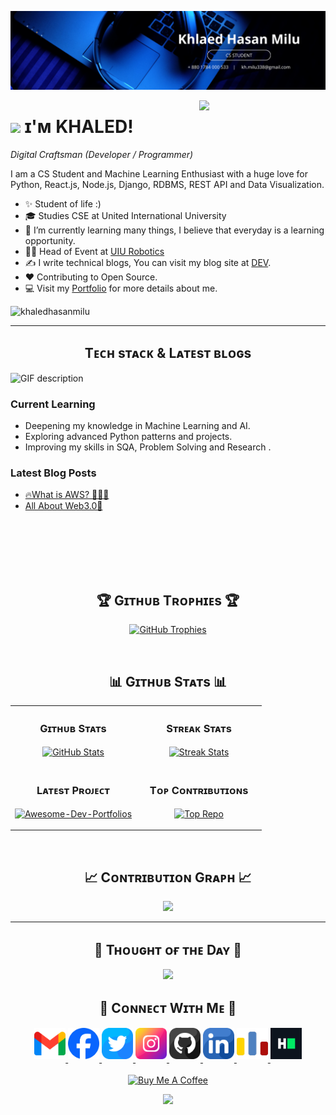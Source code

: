 <!--Banner-->
![khaledhasanmilu Banner Image](./banner.png)

<!--Night Owl image-->
<div>
  <img align="right" width="40%" src="https://owlbertsio-resized.s3.amazonaws.com/Popper.psd.full.png">
</div>

<!--Header Name-->
# <img src="https://emojis.slackmojis.com/emojis/images/1531849430/4246/blob-sunglasses.gif?1531849430" width="30"/> ɪ'ᴍ KHALED! 
*Digital Craftsman (Developer / Programmer)*
<br /> 

<!--Start Intro-->               
<p align="left">I am a CS Student and Machine Learning Enthusiast with a huge love for Python, React.js, Node.js, Django, RDBMS, REST API and Data Visualization. </p>

- ✨ Student of life :)
- 🎓 Studies CSE at United International University
- 🌱 I’m currently learning many things, I believe that everyday is a learning opportunity.
- 💁‍♂️ Head of Event at [UIU Robotics](https://www.linkedin.com/company/uiu-robotics/?lipi=urn%3Ali%3Apage%3Ad_flagship3_company_posts%3BzucEefKyR8OZXzl4orZZig%3D%3D)
- ✍ I write technical blogs, You can visit my blog site at [DEV](https://dev.to/khaledhasanmilu).
- ❤ Contributing to Open Source.
- 💻 Visit my [Portfolio](https://khaledhasanmilu.github.io/portfolio/) for more details about me. 
<!--End Intro-->

<!--Profile Count Badge-->
<p align="left">
  <img src="https://komarev.com/ghpvc/?username=khaledhasanmilu&label=Profile%20views&color=770677&style=for-the-badge&logo=star" alt="khaledhasanmilu" style="padding-right:20px;" />
</p>

---


<!--Languages and Tools Section-->       
<h2 align="center">Tᴇᴄʜ sᴛᴀᴄᴋ & Lᴀᴛᴇsᴛ ʙʟᴏɢs</h2> 
<picture>
  <source media="(prefers-color-scheme: dark)" srcset="./Skills_Animation_Dark.gif">
  <source media="(prefers-color-scheme: light)" srcset="./Skills_Animation_White.gif">
  <img align="left" alt="GIF description" src="./Skills_Animation_White.gif">
</picture>
<br />

<h3 align="left">Current Learning</h3>
<ul align="left">
  <li>Deepening my knowledge in Machine Learning and AI.</li>
  <li>Exploring advanced Python patterns and projects.</li>
  <li>Improving my skills in SQA, Problem Solving and Research .</li>
</ul>
  
<h3 align="left">Latest Blog Posts</h3>
<ul align="left">
  <li><a href="https://www.linkedin.com/posts/khaledhasanmilu_aws-technology-tech-activity-7244541544978898945-hSct?utm_source=share&utm_medium=member_desktop&rcm=ACoAAEM8xy4BYCxlezulR8Fr8RVLgqUnL9zVAjg">🔥What is AWS? 🕵️‍♂️🙂</a></li>
  <li><a href="https://www.linkedin.com/pulse/web30-khaled-hasan-milu-qs3pc">All About Web3.0🤯</a></li>
</ul>
<br />
<br />
<br />
<br />
<br/>

<!--Trophies Section-->   
<h2 align="center">🏆 Gɪᴛʜᴜʙ Tʀᴏᴘʜɪᴇs 🏆</h2>
<p align="center">
  <a href="https://github.com/khaledhasanmilu">
    <picture>
      <source media="(prefers-color-scheme: dark)" srcset="https://github-profile-trophy.vercel.app/?username=khaledhasanmilu&no-bg=true&row=2&column=6&margin-w=20&margin-h=20&theme=monokai">
      <source media="(prefers-color-scheme: light)" srcset="https://github-profile-trophy.vercel.app/?username=khaledhasanmilu&no-bg=true&row=2&column=6&margin-w=20&margin-h=20">
      <img alt="GitHub Trophies" src="https://github-profile-trophy.vercel.app/?username=khaledhasanmilu&no-bg=true&no-frame=true&row=2&column=6&margin-w=20&margin-h=20">
    </picture>
  </a>
</p>

<br />

<!--Github stats Table--> 
<h2 align="center">📊 Gɪᴛʜᴜʙ Sᴛᴀᴛs 📊</h2>

<table width="100%">
  <tr>
    <td width="50%">
      <h3 align="center"><strong>Gɪᴛʜᴜʙ Sᴛᴀᴛs</strong></h3>
      <p align="center">
        <a href="https://github.com/khaledhasanmilu">
          <img align="center" src="https://github-readme-stats.vercel.app/api?username=khaledhasanmilu&count_private=true&show_icons=true&theme=nightowl&bg_color=0,000000,441350&title_color=c56a90&text_color=ffffff&rank_icon=github&hide=prs,issues,contribs&show=reviews,prs_merged,prs_merged_percentage" alt="GitHub Stats" />
        </a>
      </p>
    </td>
    <td width="50%">
      <h3 align="center"><strong>Sᴛʀᴇᴀᴋ Sᴛᴀᴛs</strong></h3>
      <p align="center">
        <a href="https://github.com/khaledhasanmilu">
          <img align="center" src="https://streak-stats.demolab.com?user=khaledhasanmilu&theme=nightowl&background=0,000000,441350&fire=ffeb95&ring=ffeb95&sideNums=ffffff&sideLabels=ffffff&dates=c56a90&currStreakNum=ffffff" alt="Streak Stats" />
        </a>
      </p>
    </td>
  </tr>
  <tr>
    <td width="50%">
      <h3 align="center"><strong>Lᴀᴛᴇsᴛ Pʀᴏᴊᴇᴄᴛ</strong></h3>
      <p align="center">
        <a href="https://github.com/khaledhasanmilu/Data-Structure-and-Algorithm-With-CPP">
          <img align="center" width="470" src="https://github-readme-stats.vercel.app/api/pin/?username=khaledhasanmilu&repo=Data-Structure-and-Algorithm-With-CPP&theme=nightowl&show_owner=true&bg_color=0,000000,441350&title_color=c56a90&text_color=ffffff" alt="Awesome-Dev-Portfolios" />
        </a>
      </p>
    </td>
    <td width="50%">
      <h3 align="center"><strong>Tᴏᴘ Cᴏɴᴛʀɪʙᴜᴛɪᴏɴs</strong></h3>
      <p align="center">
        <a href="https://github.com/khaledhasanmilu">
          <img align="center" src="https://github-contributor-stats.vercel.app/api?username=khaledhasanmilu&limit=2&theme=nightowl&show_owner=true&combine_all_yearly_contributions=false&bg_color=0,000000,441350&title_color=c56a90&text_color=ffffff" alt="Top Repo" />
        </a>
      </p>
    </td>
  </tr>
</table>
<br />

<!--Contribution Graph-->
<h2 align="center">📈 Cᴏɴᴛʀɪʙᴜᴛɪᴏɴ Gʀᴀᴘʜ 📈</h2>
<div align="center">
    <img src="https://github-readme-activity-graph.vercel.app/graph?username=khaledhasanmilu&bg_color=220a28&&color=ffffff&line=c56a90&point=ffeb95&area=false&hide_border=false" border-radius="15">
</div>

---

<!--Dynamic Quote card updates everyday at 12 PM--> 
<h2 align="center">🌟 Tʜᴏᴜɢʜᴛ ᴏғ ᴛʜᴇ Dᴀʏ 🌟</h2>

<p align="center">
    <img src="https://readme-daily-quotes.vercel.app/api?theme=dark&bg_color=220a28&author_color=ffeb95&accent_color=c56a90">
</p>





<!--Contact Section--> 

<h2 align="center">🤝 Cᴏɴɴᴇᴄᴛ Wɪᴛʜ Mᴇ 🤝 </h2>
<div align="center">
  
<a href="https://mail.google.com/mail/?view=cm&to=kh.milu338@gmail.com" target="_blank">
  <img src="./gmail.png" width="50" height="50" alt="Email: kh.milu338@gmail.com" style="margin-bottom: 5px;" />
</a>


<a href="https://www.facebook.com/khaledhasan.milu.581/" target="_blank">
<img src="./facebook.png" width=50 height=50 alt="facebook" style="margin-bottom: 5px;" />
</a>

<a href="https://x.com/KhMilu338" target="_blank">
<img src="./twitter.png" width=50 height=50 alt="kiran__a__n" style="margin-bottom: 5px;" />
</a>

<a href="https://www.instagram.com/khm_milu/" target="_blank">
<img src="./instagram.png" width=50 height=50 alt="kiran_a_n" style="margin-bottom: 5px;" />
</a>

<a href="https://www.githubcom/khaledhasanmilu/" target="_blank">
<img src="./github.png" width=50 height=50 alt="khaledhasanmilu" style="margin-bottom: 5px;" />
</a>

<a href="https://www.linkedin.com/in/khaledhasanmilu/" target="_blank">
<img src="./linkedin.png" width=50 height=50 alt="linkedin" style="margin-bottom: 5px;" />
</a>

<a href="https://codeforces.com/profile/khaledhasan104/" target="_blank">
<img src="./codforces.png" width=50 height=50 alt="codforces" style="margin-bottom: 5px;" />
</a>

<a href="https://www.hackerrank.com/profile/kh_milu338/" target="_blank">
<img src="./hackerrank.png" width=50 height=50 alt="hackerrank" style="margin-bottom: 5px;" />
</a>

</div>
<br/>

<!--Buy me a coffee-->
<div align="center">
<a href="https://www.buymeacoffee.com/khaledhasanmilu" target="_blank"><img src="https://cdn.buymeacoffee.com/buttons/v2/default-yellow.png" alt="Buy Me A Coffee" style="height: 40px !important;width: 200px !important;" ></a>
</div>


<!--Footer--> 
<p align="center">
  <img src="https://capsule-render.vercel.app/api?type=waving&color=gradient&height=65&section=footer"/>
</p>

